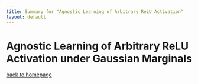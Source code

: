 ```yaml
---
title: Summary for "Agnostic Learning of Arbitrary ReLU Activation"
layout: default
---
```


# Agnostic Learning of Arbitrary ReLU Activation under Gaussian Marginals

[back to homepage](/README.md)